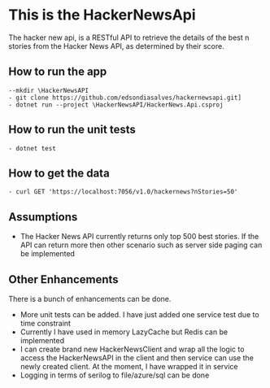 # This is the HackerNewsApi

The hacker new api, is a RESTful API to retrieve the details of the best n stories from the Hacker News API, as determined by their score.

## How to run the app
    --mkdir \HackerNewsAPI
    - git clone https://github.com/edsondiasalves/hackernewsapi.git]
    - dotnet run --project \HackerNewsAPI/HackerNews.Api.csproj 

## How to run the unit tests
    - dotnet test

## How to get the data
    - curl GET 'https://localhost:7056/v1.0/hackernews?nStories=50'

## Assumptions
  - The Hacker News API currently returns only top 500 best stories. If the API can return more then other scenario such as server side paging can be implemented
    
## Other Enhancements

There is a bunch of enhancements can be done.

 - More unit tests can be added. I have just added one service test due to time constraint
 - Currently I have used in memory LazyCache but Redis can be implemented
 - I can create brand new HackerNewsClient and wrap all the logic to access the HackerNewsAPI in the client and then service can use the newly created client. At the moment, I have wrapped it in service
 - Logging in terms of serilog to file/azure/sql can be done
 
